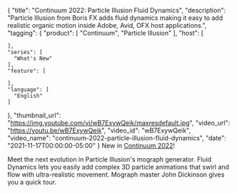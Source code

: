 {
  "title": "Continuum 2022: Particle Illusion Fluid Dynamics",
  "description": "Particle Illusion from Boris FX adds fluid dynamics making it easy to add realistic organic motion inside Adobe, Avid, OFX host applications.",
  "tagging": {
    "product": [
      "Continuum",
      "Particle Illusion"
    ],
    "host": [

    ],
    "series": [
      "What's New"
    ],
    "feature": [

    ],
    "language": [
      "English"
    ]
  },
  "thumbnail_url": "https://img.youtube.com/vi/wB7ExywQeik/maxresdefault.jpg",
  "video_url": "https://youtu.be/wB7ExywQeik",
  "video_id": "wB7ExywQeik",
  "video_name": "continuum-2022-particle-illusion-fluid-dynamics",
  "date": "2021-11-17T00:00:00-05:00"
}
New in [Continuum 2022](https://borisfx.com/products/continuum/?collection=continuum&product=continuum "Continuum | Boris FX | Visual effects plugins for Adobe, Avid, OFX")!

Meet the next evolution in Particle Illusion's mograph generator. Fluid Dynamics lets you easily add complex 3D particle animations that swirl and flow with ultra-realistic movement. Mograph master John Dickinson gives you a quick tour.
